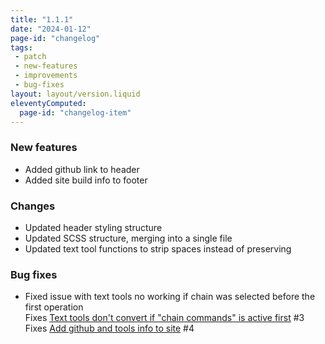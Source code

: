 ```yaml
---
title: "1.1.1"
date: "2024-01-12"
page-id: "changelog"
tags: 
 - patch
 - new-features
 - improvements
 - bug-fixes
layout: layout/version.liquid
eleventyComputed:
  page-id: "changelog-item"
---
```

### New features
- Added github link to header
- Added site build info to footer

### Changes
- Updated header styling structure
- Updated SCSS structure, merging into a single file
- Updated text tool functions to strip spaces instead of preserving

### Bug fixes
- Fixed issue with text tools no working if chain was selected before the first operation   
Fixes [Text tools don't convert if "chain commands" is active first](https://github.com/stickerboy/convrtrjs/issues/3) #3  
Fixes [Add github and tools info to site](https://github.com/stickerboy/convrtrjs/issues/4) #4